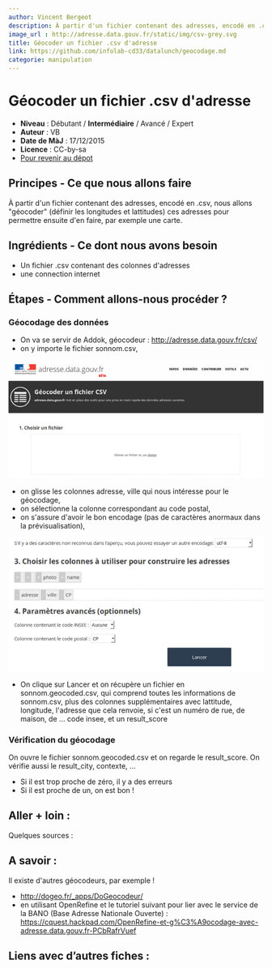 ```yaml
---
author: Vincent Bergeot
description: À partir d'un fichier contenant des adresses, encodé en .csv, nous allons "géocoder" (définir les longitudes et lattitudes) ces adresses pour permettre ensuite d'en faire, par exemple une carte.
image_url : http://adresse.data.gouv.fr/static/img/csv-grey.svg
title: Géocoder un fichier .csv d'adresse
link: https://github.com/infolab-cd33/datalunch/geocodage.md
categorie: manipulation
---
```


# Géocoder un fichier .csv d'adresse


- **Niveau** : Débutant / **Intermédiaire** / Avancé / Expert
- **Auteur** : VB
- **Date de MàJ** : 17/12/2015
- **Licence** : CC-by-sa
- [Pour revenir au dépot](http://datalunch.datalocale.fr)

## Principes - Ce que nous allons faire
À partir d'un fichier contenant des adresses, encodé en .csv, nous allons "géocoder" (définir les longitudes et lattitudes) ces adresses pour permettre ensuite d'en faire, par exemple une carte.

## Ingrédients - Ce dont nous avons besoin
* Un fichier .csv contenant des colonnes d'adresses
* une connection internet

## Étapes - Comment allons-nous procéder ?
### Géocodage des données
* On va se servir de Addok, géocodeur : http://adresse.data.gouv.fr/csv/
* on y importe le fichier sonnom.csv,

![import du fichier sonnom.csv](https://raw.githubusercontent.com/infolab-cd33/datalunch/master/img/geocodage/geocodage-01.png)

* on glisse les colonnes adresse, ville qui nous intéresse pour le géocodage,
* on sélectionne la colonne correspondant au code postal,
* on s'assure d'avoir le bon encodage (pas de caractères anormaux dans la prévisualisation),

![choix des colonnes](https://raw.githubusercontent.com/infolab-cd33/datalunch/master/img/geocodage/geocodage-02.png)

* On clique sur Lancer et on récupère un fichier en sonnom.geocoded.csv, qui comprend toutes les informations de sonnom.csv, plus des colonnes supplémentaires avec lattitude, longitude, l'adresse que cela renvoie, si c'est un numéro de rue, de maison, de ... code insee, et un result_score

### Vérification du géocodage
On ouvre le fichier sonnom.geocoded.csv et on regarde le result_score. On vérifie aussi le result_city, contexte, ...

* Si il est trop proche de zéro, il y a des erreurs
* Si il est proche de un, on est bon !

## Aller + loin :
Quelques sources :

## A savoir :
Il existe d'autres géocodeurs, par exemple !

* http://dogeo.fr/_apps/DoGeocodeur/
* en utilisant OpenRefine et le tutoriel suivant pour lier avec le service de la BANO (Base Adresse Nationale Ouverte) : https://cquest.hackpad.com/OpenRefine-et-g%C3%A9ocodage-avec-adresse.data.gouv.fr-PCbRafrVuef

## Liens avec d’autres fiches :
